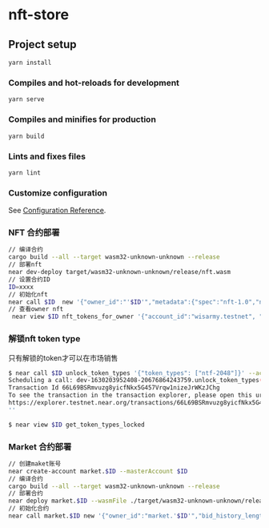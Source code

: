 # nft-store

## Project setup
```
yarn install
```

### Compiles and hot-reloads for development
```
yarn serve
```

### Compiles and minifies for production
```
yarn build
```

### Lints and fixes files
```
yarn lint
```

### Customize configuration
See [Configuration Reference](https://cli.vuejs.org/config/).

### NFT 合约部署
```bash
// 编译合约
cargo build --all --target wasm32-unknown-unknown --release
// 部署nft
near dev-deploy target/wasm32-unknown-unknown/release/nft.wasm
// 设置合约ID
ID=xxxx
// 初始化nft
near call $ID  new '{"owner_id":"'$ID'","metadata":{"spec":"nft-1.0","name":"nft 2048","symbol":"NFT2048"},"supply_cap_by_type":{"nft-2048":"50000"}, "locked":true}' --accountId=$ID
// 查看owner nft
 near view $ID nft_tokens_for_owner '{"account_id":"wisarmy.testnet", "from_index":"0", "limit":50}'
 ```

### 解锁nft token type
只有解锁的token才可以在市场销售
```bash
$ near call $ID unlock_token_types '{"token_types": ["ntf-2048"]}' --accountId=$ID
Scheduling a call: dev-1630203952408-20676864243759.unlock_token_types({"token_types": ["ntf-2048"]})
Transaction Id 66L69BSRmvuzg8yicfNkx5G457Vrqw1nizeJrWKzJChg
To see the transaction in the transaction explorer, please open this url in your browser
https://explorer.testnet.near.org/transactions/66L69BSRmvuzg8yicfNkx5G457Vrqw1nizeJrWKzJChg
''

$ near view $ID get_token_types_locked

```

 ### Market 合约部署
 ```bash
 // 创建maket账号
near create-account market.$ID --masterAccount $ID
// 编译合约
cargo build --all --target wasm32-unknown-unknown --release
// 部署合约
near deploy market.$ID --wasmFile ./target/wasm32-unknown-unknown/release/market.wasm
// 初始化合约
near call market.$ID new '{"owner_id":"market.'$ID'","bid_history_length":3}' --accountId=market.$ID
